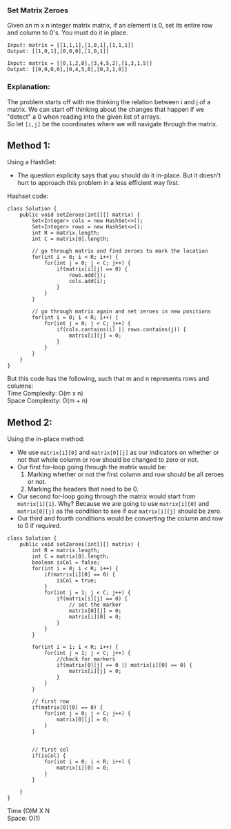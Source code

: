 ### Set Matrix Zeroes

Given an m x n integer matrix matrix, if an element is 0, set its entire row and column to 0's.
You must do it in place.

```
Input: matrix = [[1,1,1],[1,0,1],[1,1,1]]
Output: [[1,0,1],[0,0,0],[1,0,1]]
```

```
Input: matrix = [[0,1,2,0],[3,4,5,2],[1,3,1,5]]
Output: [[0,0,0,0],[0,4,5,0],[0,3,1,0]]
```

### Explanation:   

The problem starts off with me thinking the relation between i and j of a matrix. We can start off thinking about the changes that happen if we "detect" a 0 when reading into the given list of arrays.   
So let `[i,j]` be the coordinates where we will navigate through the matrix.   

## Method 1:    
Using a HashSet:   
- The question explicity says that you should do it in-place. But it doesn't hurt to approach this problem in a less efficient way first.   

Hashset code:   
```
class Solution {
    public void setZeroes(int[][] matrix) {
        Set<Integer> cols = new HashSet<>();
        Set<Integer> rows = new HashSet<>();
        int R = matrix.length;
        int C = matrix[0].length;

        // go through matrix and find zeroes to mark the location
        for(int i = 0; i < R; i++) {
            for(int j = 0; j < C; j++) {
                if(matrix[i][j] == 0) {
                    rows.add(j);
                    cols.add(i);
                }
            }
        }

        // go through matrix again and set zeroes in new positions
        for(int i = 0; i < R; i++) {
            for(int j = 0; j < C; j++) {
                if(cols.contains(i) || rows.contains(j)) {
                    matrix[i][j] = 0;
                }
            }
        }
    }
}
```

But this code has the following, such that m and n represents rows and columns:    
Time Complexity: O(m x n)   
Space Complexity: O(m + n)   

## Method 2:   
Using the in-place method:   
- We use `matrix[i][0]` and `matrix[0][j]` as our indicators on whether or not that whole column or row should be changed to zero or not.   
- Our first for-loop going through the matrix would be:   
    1. Marking whether or not the first column and row should be all zeroes or not.   
    2. Marking the headers that need to be 0.   
- Our second for-loop going through the matrix would start from `matrix[1][1]`. Why? Because we are going to use `matrix[i][0]` and `matrix[0][j]` as the condition to see if our `matrix[i][j]` should be zero.   
- Our third and fourth conditions would be converting the column and row to 0 if required.   

```
class Solution {
    public void setZeroes(int[][] matrix) {
        int R = matrix.length;
        int C = matrix[0].length;
        boolean isCol = false;
        for(int i = 0; i < R; i++) {
            if(matrix[i][0] == 0) {
                isCol = true;
            }
            for(int j = 1; j < C; j++) {
                if(matrix[i][j] == 0) {
                    // set the marker
                    matrix[0][j] = 0;
                    matrix[i][0] = 0;
                }
            }
        }
        
        for(int i = 1; i < R; i++) {
            for(int j = 1; j < C; j++) {
                //check for markers
                if(matrix[0][j] == 0 || matrix[i][0] == 0) {
                    matrix[i][j] = 0;
                }
            }
        }
        
        // first row
        if(matrix[0][0] == 0) {
            for(int j = 0; j < C; j++) {
                matrix[0][j] = 0;
            }
        }
        
        
        // first col
        if(isCol) {
            for(int i = 0; i < R; i++) {
                matrix[i][0] = 0;
            }
        }
        
    }
}
```

Time (O)M X N   
Space: O(1)   